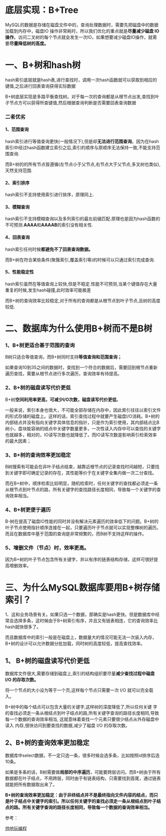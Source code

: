 # 底层实现：B+Tree

MySQL的数据是存储在磁盘文件中的，查询处理数据时，需要先把磁盘中的数据加载到内存中，磁盘IO 操作非常耗时，所以我们优化的重点就是**尽量减少磁盘 IO 操作**。访问二叉树的每个节点就会发生一次IO，如果想要减少磁盘IO操作，就需要**尽量降低树的高度。**



# 一、B+树和hash树

hash索引底层就是hash表,进行查找时，调用一次hash函数就可以获取到相应的键值,之后进行回表查询获得实际数据

B+树底层实现是多路平衡查找树。对于每一次的查询都是从根节点出发,查找到叶子节点方可以获得所查键值,然后根据查询判断是否需要回表查询数据

### 二者优劣

#### 1、范围查询

hash索引进行等值查询更快(一般情况下),但是却**无法进行范围查询**。因为在hash索引中经过hash函数建立索引之后,索引的顺序与原顺序无法保持一致,不能支持范围查询.

而B+树的的所有节点皆遵循(左节点小于父节点,右节点大于父节点,多叉树也类似),天然支持范围.

#### 2、索引排序

hash索引不支持使用索引进行排序，原理同上.

#### 3、模糊查询

hash索引不支持模糊查询以及多列索引的最左前缀匹配.原理也是因为hash函数的不可预测.**AAAA**和**AAAAB**的索引没有相关性.

#### 4、回表查询

hash索引任何时候**都避免不了回表查询数据。**

而B+树在符合某些条件(聚簇索引,覆盖索引等)的时候可以只通过索引完成查询.

#### 5、性能稳定性

hash索引虽然在等值查询上较快,但是不稳定.性能不可预测,当某个键值存在大量重复的时候,发生hash碰撞,此时效率可能极差

而B+树的查询效率比较稳定,对于所有的查询都是从根节点到叶子节点,且树的高度较低.



# 二、数据库为什么使用B+树而不是B树

### 1、B+树更适合基于范围的查询

B树只适合等值查询，而B+树同时支持**等值查询和范围查询；**

如果查询10到35之间的数据时，查找到一个符合的数据后，需要回到根节点重新遍历查找，需要从根节点进行多次遍历，查询效率有待提高。

### 2、B+树的磁盘读写代价更低

B+树**空间利用率更高，可减少I/O次数，磁盘读写代价更低**。

一般来说，索引本身也很大，不可能全部存储在内存中，因此索引往往以索引文件的形式存储的磁盘上。这样的话，索引查找过程中就要产生磁盘I/O消耗。B+树的内部结点并没有指向关键字具体信息的指针，只是作为索引使用，其内部结点比B树小，盘块能容纳的结点中关键字数量更多，一次性读入内存中可以查找的关键字也就越多，相对的，IO读写次数也就降低了。而IO读写次数是影响索引检索效率的最大因素；

### 3、B+树的查询效率更加稳定

B树搜索有可能会在非叶子结点结束，越靠近根节点的记录查找时间越短，只要找到关键字即可确定记录的存在，其性能等价于在关键字全集内做一次二分查找。

而在B+树中，顺序检索比较明显，随机检索时，任何关键字的查找都必须走一条从根节点到叶节点的路，所有关键字的查找路径长度相同，导致每一个关键字的查询效率相当。

### 4、B+树更便于遍历

B-树在提高了磁盘IO性能的同时并没有解决元素遍历的效率低下的问题。B+树的叶子节点使用指针顺序连接在一起，只要遍历叶子节点就可以实现整棵树的遍历。而且在数据库中基于范围的查询是非常频繁的，而B树不支持这样的操作。

### 5、增删文件（节点）时，效率更高。

因为B+树的叶子节点包含所有关键字，并以有序的链表结构存储，这样可很好提高增删效率。





# 三、为什么MySQL数据库要用B+树存储索引？

1、这和业务场景有关。如果只选一个数据，那确实是hash更快。但是数据库中经常会选择多条，这时候由于B+树索引有序，并且又有链表相连，它的查询效率比hash就快很多了。

而且数据库中的索引一般是在磁盘上，数据量大的情况可能无法一次装入内存，B+树的设计可以允许数据分批加载，同时树的高度较低，提高查找效率。

## 1、 B+树的磁盘读写代价更低

数据库文件很大,需要存储到磁盘上,索引的结构组织要尽量**减少查找过程中磁盘 I/O 的存取次数。**

将一个节点的大小设为等于一个页,这样每个节点只需要一次 I/O 就可以完全载 入。

B+树中的每个结点可以包含大量的关键字,这样树的深度降低了,所以任何关键 字的查找必须走一条从根结点到叶子结点的路,所有关键字查询的路径长度相同,导致 每一个数据的查询效率相当, 这就意味着查找一个元素只要很少结点从外存磁盘中读入 内存,很快访问到要查找的数据,减少了磁盘 I/O 的存取次数。



## 2、B+树的查询效率更加稳定

数据库中select数据，不一定只选一条，很多时候会选多条，比如按照id排序后选10条。

如果是多条的话，B树需要做**局部的中序遍历**，可能要跨层访问。而B+树由于所有数据都在叶子结点，不用跨层，同时由于有链表结构，只需要找到首尾，通过链表就能把所有数据取出来了。

**B+树的查询效率更加稳定：由于非终结点并不是最终指向文件内容的结点，而只是叶子结点中关键字的索引。所以任何关键字的查找必须走一条从根结点到叶子结点的路。所有关键字查询的路径长度相同，导致每一个数据的查询效率相当。**



参考：

[帅地玩编程](https://mp.weixin.qq.com/s?__biz=Mzg2NzA4MTkxNQ==&mid=2247485081&idx=1&sn=4f8bdbe7ef9558b8360bd3caa87a729d&scene=21#wechat_redirect)











